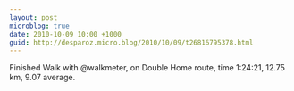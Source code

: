 ```yaml
---
layout: post
microblog: true
date: 2010-10-09 10:00 +1000
guid: http://desparoz.micro.blog/2010/10/09/t26816795378.html
---
```

Finished Walk with @walkmeter, on Double Home route, time 1:24:21, 12.75 km, 9.07 average.
